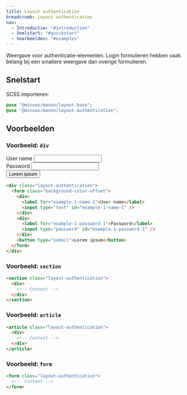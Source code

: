```yaml
---
title: Layout authentication
breadcrumb: Layout authentication
nav:
  - Introductie: "#introduction"
  - Snelstart: "#quickstart"
  - Voorbeelden: "#examples"
---
```


<p id="introduction">Weergave voor authenticatie-elementen. Login formulieren hebben vaak belang bij
een smallere weergave dan overige formulieren.</p>

<h2 id="quickstart">Snelstart</h2>

SCSS importeren:

```scss
@use "@minvws/manon/layout-base";
@use "@minvws/manon/layout-authentication";
```

<h2 id="examples">Voorbeelden</h2>

### Voorbeeld: `div`

<div class="layout-authentication">
  <form class="background-color-offset">
    <div>
      <label for="example-1-name-1">User name</label>
      <input type="text" id="example-1-name-1" />
    </div>
    <div>
      <label for="example-1-password-1">Password</label>
      <input type="password" id="example-1-password-1" />
    </div>
    <button type="submit">Lorem ipsum</button>
  </form>
</div>

```html
<div class="layout-authentication">
  <form class="background-color-offset">
    <div>
      <label for="example-1-name-1">User name</label>
      <input type="text" id="example-1-name-1" />
    </div>
    <div>
      <label for="example-1-password-1">Password</label>
      <input type="password" id="example-1-password-1" />
    </div>
    <button type="submit">Lorem ipsum</button>
  </form>
</div>
```

### Voorbeeld: `section`

```html
<section class="layout-authentication">
  <div>
    <!-- Content -->
  </div>
</section>
```

### Voorbeeld: `article`

```html
<article class="layout-authentication">
  <div>
    <!-- Content -->
  </div>
</article>
```

### Voorbeeld: `form`

```html
<form class="layout-authentication">
  <!-- Content -->
</form>
```

